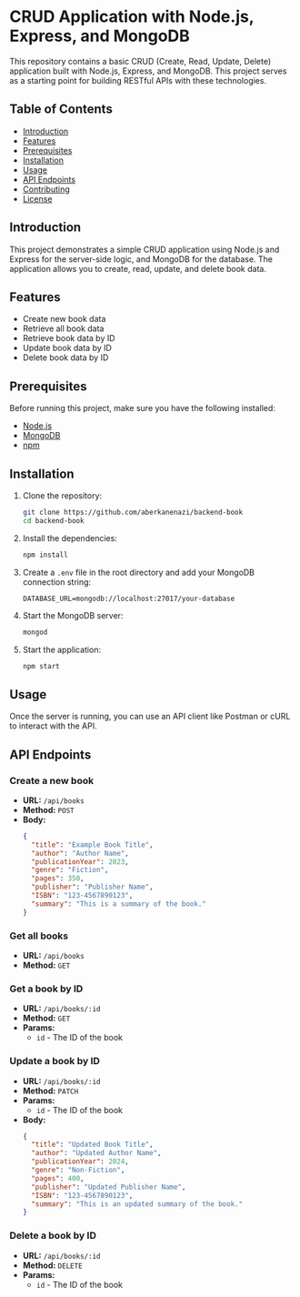# CRUD Application with Node.js, Express, and MongoDB

This repository contains a basic CRUD (Create, Read, Update, Delete) application built with Node.js, Express, and MongoDB. This project serves as a starting point for building RESTful APIs with these technologies.

## Table of Contents

- [Introduction](#introduction)
- [Features](#features)
- [Prerequisites](#prerequisites)
- [Installation](#installation)
- [Usage](#usage)
- [API Endpoints](#api-endpoints)
- [Contributing](#contributing)
- [License](#license)

## Introduction

This project demonstrates a simple CRUD application using Node.js and Express for the server-side logic, and MongoDB for the database. The application allows you to create, read, update, and delete book data.

## Features

- Create new book data
- Retrieve all book data
- Retrieve book data by ID
- Update book data by ID
- Delete book data by ID

## Prerequisites

Before running this project, make sure you have the following installed:

- [Node.js](https://nodejs.org/)
- [MongoDB](https://www.mongodb.com/)
- [npm](https://www.npmjs.com/)

## Installation

1. Clone the repository:

   ```bash
   git clone https://github.com/aberkanenazi/backend-book
   cd backend-book
   ```

2. Install the dependencies:

   ```bash
   npm install
   ```

3. Create a `.env` file in the root directory and add your MongoDB connection string:

   ```env
   DATABASE_URL=mongodb://localhost:27017/your-database
   ```

4. Start the MongoDB server:

   ```bash
   mongod
   ```

5. Start the application:
   ```bash
   npm start
   ```

## Usage

Once the server is running, you can use an API client like Postman or cURL to interact with the API.

## API Endpoints

### Create a new book

- **URL:** `/api/books`
- **Method:** `POST`
- **Body:**
  ```json
  {
    "title": "Example Book Title",
    "author": "Author Name",
    "publicationYear": 2023,
    "genre": "Fiction",
    "pages": 350,
    "publisher": "Publisher Name",
    "ISBN": "123-4567890123",
    "summary": "This is a summary of the book."
  }
  ```

### Get all books

- **URL:** `/api/books`
- **Method:** `GET`

### Get a book by ID

- **URL:** `/api/books/:id`
- **Method:** `GET`
- **Params:**
  - `id` - The ID of the book

### Update a book by ID

- **URL:** `/api/books/:id`
- **Method:** `PATCH`
- **Params:**
  - `id` - The ID of the book
- **Body:**
  ```json
  {
    "title": "Updated Book Title",
    "author": "Updated Author Name",
    "publicationYear": 2024,
    "genre": "Non-Fiction",
    "pages": 400,
    "publisher": "Updated Publisher Name",
    "ISBN": "123-4567890123",
    "summary": "This is an updated summary of the book."
  }
  ```

### Delete a book by ID

- **URL:** `/api/books/:id`
- **Method:** `DELETE`
- **Params:**
  - `id` - The ID of the book
